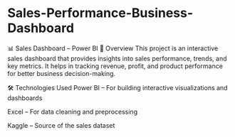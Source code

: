# Sales-Performance-Business-Dashboard

📊 Sales Dashboard – Power BI
📌 Overview
This project is an interactive sales dashboard that provides insights into sales performance, trends, and key metrics.
It helps in tracking revenue, profit, and product performance for better business decision-making.

🛠️ Technologies Used
Power BI – For building interactive visualizations and dashboards

Excel – For data cleaning and preprocessing

Kaggle – Source of the sales dataset
